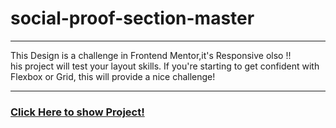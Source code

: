 # social-proof-section-master
<hr>
This Design is a challenge in Frontend Mentor,it's Responsive olso !!
<br/>
his project will test your layout skills. If you're starting to get confident with Flexbox or Grid, this will provide a nice challenge!

<hr>
<h3>
<a href="https://othmanekahtal.github.io/social-proof-section-master/">Click Here to show Project!<a/>
<h3/>
